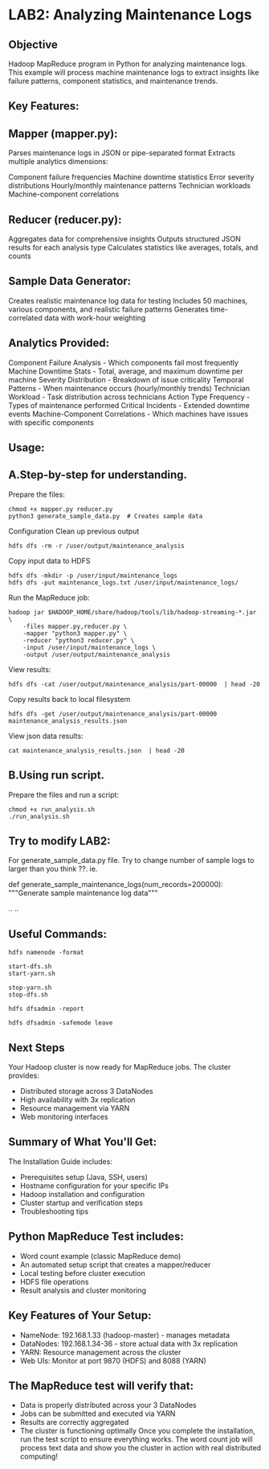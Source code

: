 # LAB2: Analyzing Maintenance Logs

## Objective
Hadoop MapReduce program in Python for analyzing maintenance logs. This example will process machine maintenance logs to extract insights like failure patterns, component statistics, and maintenance trends.

## Key Features:

## Mapper (mapper.py):

Parses maintenance logs in JSON or pipe-separated format
Extracts multiple analytics dimensions:

Component failure frequencies
Machine downtime statistics
Error severity distributions
Hourly/monthly maintenance patterns
Technician workloads
Machine-component correlations

## Reducer (reducer.py):

Aggregates data for comprehensive insights
Outputs structured JSON results for each analysis type
Calculates statistics like averages, totals, and counts

## Sample Data Generator:

Creates realistic maintenance log data for testing
Includes 50 machines, various components, and realistic failure patterns
Generates time-correlated data with work-hour weighting

## Analytics Provided:

Component Failure Analysis - Which components fail most frequently
Machine Downtime Stats - Total, average, and maximum downtime per machine
Severity Distribution - Breakdown of issue criticality
Temporal Patterns - When maintenance occurs (hourly/monthly trends)
Technician Workload - Task distribution across technicians
Action Type Frequency - Types of maintenance performed
Critical Incidents - Extended downtime events
Machine-Component Correlations - Which machines have issues with specific components

## Usage:
## A.Step-by-step for understanding.

Prepare the files:
```
chmod +x mapper.py reducer.py
python3 generate_sample_data.py  # Creates sample data
```

Configuration
Clean up previous output
```
hdfs dfs -rm -r /user/output/maintenance_analysis
```

Copy input data to HDFS
```
hdfs dfs -mkdir -p /user/input/maintenance_logs
hdfs dfs -put maintenance_logs.txt /user/input/maintenance_logs/
```

Run the MapReduce job:
```
hadoop jar $HADOOP_HOME/share/hadoop/tools/lib/hadoop-streaming-*.jar \
    -files mapper.py,reducer.py \
    -mapper "python3 mapper.py" \
    -reducer "python3 reducer.py" \
    -input /user/input/maintenance_logs \
    -output /user/output/maintenance_analysis
```

View results:
```
hdfs dfs -cat /user/output/maintenance_analysis/part-00000  | head -20
```
Copy results back to local filesystem
```
hdfs dfs -get /user/output/maintenance_analysis/part-00000 maintenance_analysis_results.json
```

View json data results:
```
cat maintenance_analysis_results.json  | head -20
```

## B.Using run script.

Prepare the files and run a script:
```
chmod +x run_analysis.sh
./run_analysis.sh
```

## Try to modify LAB2:
For generate_sample_data.py file.
Try to change number of sample logs to larger than you think ??.
ie.

def generate_sample_maintenance_logs(num_records=200000):
    """Generate sample maintenance log data"""

..
..

## Useful Commands:
```
hdfs namenode -format

start-dfs.sh
start-yarn.sh

stop-yarn.sh
stop-dfs.sh

hdfs dfsadmin -report

hdfs dfsadmin -safemode leave

```

## Next Steps
Your Hadoop cluster is now ready for MapReduce jobs. The cluster provides:
* Distributed storage across 3 DataNodes
* High availability with 3x replication
* Resource management via YARN
* Web monitoring interfaces

## Summary of What You'll Get:
The Installation Guide includes:
* Prerequisites setup (Java, SSH, users)
* Hostname configuration for your specific IPs
* Hadoop installation and configuration
* Cluster startup and verification steps
* Troubleshooting tips


## Python MapReduce Test includes:
* Word count example (classic MapReduce demo)
* An automated setup script that creates a mapper/reducer
* Local testing before cluster execution
* HDFS file operations
* Result analysis and cluster monitoring


## Key Features of Your Setup:
* NameNode: 192.168.1.33 (hadoop-master) - manages metadata
* DataNodes: 192.168.1.34-36 - store actual data with 3x replication
* YARN: Resource management across the cluster
* Web UIs: Monitor at port 9870 (HDFS) and 8088 (YARN)

## The MapReduce test will verify that:
* Data is properly distributed across your 3 DataNodes
* Jobs can be submitted and executed via YARN
* Results are correctly aggregated
* The cluster is functioning optimally
Once you complete the installation, run the test script to ensure everything works. The word count job will process text data and show you the cluster in action with real distributed computing!
